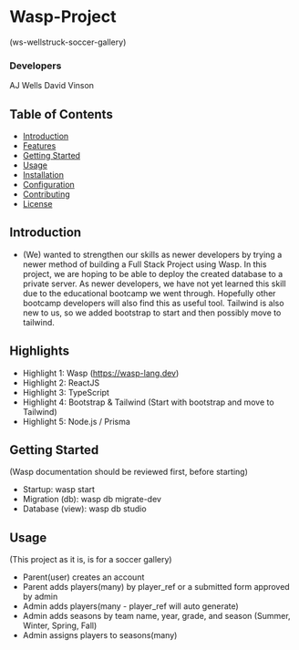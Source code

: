 # Wasp-Project
(ws-wellstruck-soccer-gallery)

### Developers
AJ Wells
David Vinson

## Table of Contents
- [Introduction](#introduction)
- [Features](#features)
- [Getting Started](#getting-started)
- [Usage](#usage)
- [Installation](#installation)
- [Configuration](#configuration)
- [Contributing](#contributing)
- [License](#license)

## Introduction
- (We) wanted to strengthen our skills as newer developers by trying a newer method of building a Full Stack Project using Wasp. In this project, we are hoping to be able to deploy the created database to a private server. As newer developers, we have not yet learned this skill due to the educational bootcamp we went through. Hopefully other bootcamp developers will also find this as useful tool. Tailwind is also new to us, so we added bootstrap to start and then possibly move to tailwind.

## Highlights

- Highlight 1: Wasp (https://wasp-lang.dev)
- Highlight 2: ReactJS
- Highlight 3: TypeScript
- Highlight 4: Bootstrap & Tailwind (Start with bootstrap and move to Tailwind)
- Highlight 5: Node.js / Prisma

## Getting Started
(Wasp documentation should be reviewed first, before starting)
- Startup: wasp start
- Migration (db): wasp db migrate-dev
- Database (view): wasp db studio

## Usage
(This project as it is, is for a soccer gallery)
- Parent(user) creates an account
- Parent adds players(many) by player_ref or a submitted form approved by admin
- Admin adds players(many - player_ref will auto generate)
- Admin adds seasons by team name, year, grade, and season (Summer, Winter, Spring, Fall)
- Admin assigns players to seasons(many)
